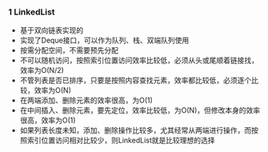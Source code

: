 
### 1 LinkedList

- 基于双向链表实现的
- 实现了Deque接口，可以作为队列、栈、双端队列使用
- 按需分配空间，不需要预先分配
- 不可以随机访问，按照索引位置访问效率比较低，必须从头或尾顺着链接找，效率为O(N/2)
- 不管列表是否已排序，只要是按照内容查找元素，效率都比较低，必须逐个比较，效率为O(N)
- 在两端添加、删除元素的效率很高，为O(1)
- 在中间插入、删除元素，要先定位，效率比较低，为O(N)，但修改本身的效率很高，效率为O(1)
- 如果列表长度未知，添加、删除操作比较多，尤其经常从两端进行操作，而按照索引位置访问相对比较少，则LinkedList就是比较理想的选择

